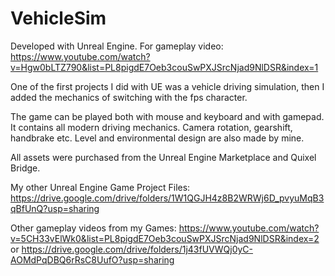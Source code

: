 # VehicleSim

Developed with Unreal Engine.
For gameplay video:
https://www.youtube.com/watch?v=Hgw0bLTZ790&list=PL8pigdE7Oeb3couSwPXJSrcNjad9NlDSR&index=1

One of the first projects I did with UE was a vehicle driving simulation, then I added the mechanics of switching with the fps character.

The game can be played both with mouse and keyboard and with gamepad. It contains all modern driving mechanics. Camera rotation, gearshift, handbrake etc. Level and environmental design are also made by mine.

All assets were purchased from the Unreal Engine Marketplace and Quixel Bridge.

My other Unreal Engine Game Project Files: https://drive.google.com/drive/folders/1W1QGJH4z8B2WRWj6D_pvyuMqB3qBfUnQ?usp=sharing

Other gameplay videos from my Games:
https://www.youtube.com/watch?v=5CH33vElWk0&list=PL8pigdE7Oeb3couSwPXJSrcNjad9NlDSR&index=2 or https://drive.google.com/drive/folders/1j43fUVWQj0yC-AOMdPqDBQ6rRsC8UufO?usp=sharing
